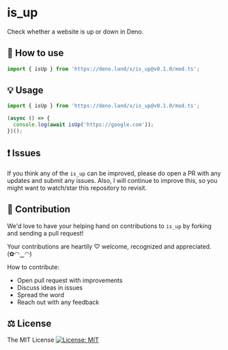 # is_up

Check whether a website is up or down in Deno.

## 🔧 How to use

```js
import { isUp } from 'https://deno.land/x/is_up@v0.1.0/mod.ts';
```

## 💡 Usage

```ts
import { isUp } from 'https://deno.land/x/is_up@v0.1.0/mod.ts';

(async () => {
  console.log(await isUp('https://google.com'));
})();
```

## ❗ Issues

If you think any of the `is_up` can be improved, please do open a PR with any updates and submit any issues. Also, I will continue to improve this, so you might want to watch/star this repository to revisit.

## 💪 Contribution

We'd love to have your helping hand on contributions to `is_up` by forking and sending a pull request!

Your contributions are heartily ♡ welcome, recognized and appreciated. (✿◠‿◠)

How to contribute:

- Open pull request with improvements
- Discuss ideas in issues
- Spread the word
- Reach out with any feedback

## ⚖️ License

The MIT License [![License: MIT](https://img.shields.io/badge/License-MIT-yellow.svg)](https://opensource.org/licenses/MIT)
